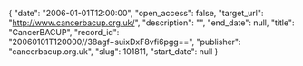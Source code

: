 {
  "date": "2006-01-01T12:00:00", 
  "open_access": false, 
  "target_url": "http://www.cancerbacup.org.uk/", 
  "description": "", 
  "end_date": null, 
  "title": "CancerBACUP", 
  "record_id": "20060101T120000//38agf+suixDxF8vfi6pgg==", 
  "publisher": "cancerbacup.org.uk", 
  "slug": 101811, 
  "start_date": null
}

